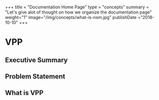 +++
title = "Documentation Home Page"
type = "concepts"
summary = "Let's give alot of thought on how we organize the documentation page"
weight="1"
image="/img/concepts/what-is-nsm.jpg"
publishDate ="2018-10-10"
+++
# VPP

## Executive Summary

## Problem Statement

## What is VPP

